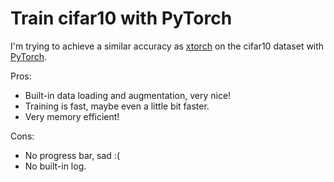 # Train cifar10 with PyTorch

I'm trying to achieve a similar accuracy as [xtorch](https://github.com/kuangliu/xtorch) on the cifar10 dataset with [PyTorch](http://pytorch.org/).

Pros:
- Built-in data loading and augmentation, very nice!
- Training is fast, maybe even a little bit faster.
- Very memory efficient!

Cons:
- No progress bar, sad :(
- No built-in log.

